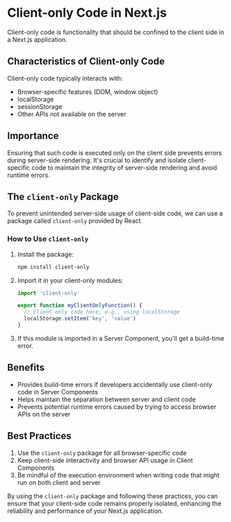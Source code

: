 # Client-only Code in Next.js

Client-only code is functionality that should be confined to the client side in a Next.js application.

## Characteristics of Client-only Code

Client-only code typically interacts with:
- Browser-specific features (DOM, window object)
- localStorage
- sessionStorage
- Other APIs not available on the server

## Importance

Ensuring that such code is executed only on the client side prevents errors during server-side rendering.
It's crucial to identify and isolate client-specific code to maintain the integrity of server-side rendering and avoid runtime errors.

## The `client-only` Package

To prevent unintended server-side usage of client-side code, we can use a package called `client-only` provided by React.

### How to Use `client-only`

1. Install the package:
   ```bash
   npm install client-only
   ```

2. Import it in your client-only modules:
   ```javascript
   import 'client-only'

   export function myClientOnlyFunction() {
     // Client-only code here, e.g., using localStorage
     localStorage.setItem('key', 'value')
   }
   ```

3. If this module is imported in a Server Component, you'll get a build-time error.

## Benefits

- Provides build-time errors if developers accidentally use client-only code in Server Components
- Helps maintain the separation between server and client code
- Prevents potential runtime errors caused by trying to access browser APIs on the server

## Best Practices

1. Use the `client-only` package for all browser-specific code
2. Keep client-side interactivity and browser API usage in Client Components
3. Be mindful of the execution environment when writing code that might run on both client and server

By using the `client-only` package and following these practices, you can ensure that your client-side code remains properly isolated, enhancing the reliability and performance of your Next.js application.